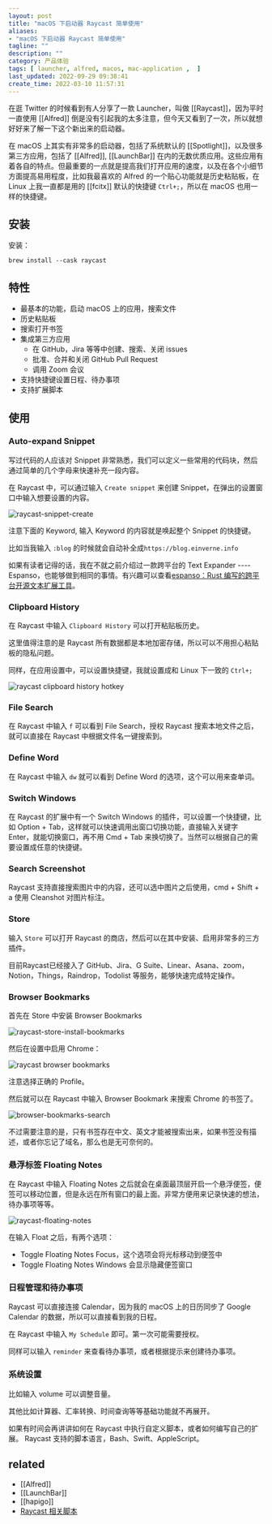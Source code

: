 ```yaml
---
layout: post
title: "macOS 下启动器 Raycast 简单使用"
aliases: 
- "macOS 下启动器 Raycast 简单使用"
tagline: ""
description: ""
category: 产品体验
tags: [ launcher, alfred, macos, mac-application ,  ]
last_updated: 2022-09-29 09:38:41
create_time: 2022-03-10 11:57:31
---
```


在逛 Twitter 的时候看到有人分享了一款 Launcher，叫做 [[Raycast]]，因为平时一直使用 [[Alfred]] 倒是没有引起我的太多注意，但今天又看到了一次，所以就想好好来了解一下这个新出来的启动器。

在 macOS 上其实有非常多的启动器，包括了系统默认的 [[Spotlight]]，以及很多第三方应用，包括了 [[Alfred]], [[LaunchBar]] 在内的无数优质应用。这些应用有着各自的特点。但最重要的一点就是提高我们打开应用的速度，以及在各个小细节方面提高易用程度，比如我最喜欢的 Alfred 的一个贴心功能就是历史粘贴板，在 Linux 上我一直都是用的 [[fcitx]] 默认的快捷键 `Ctrl+;`，所以在 macOS 也用一样的快捷键。

## 安装

安装：

    brew install --cask raycast

## 特性

- 最基本的功能，启动 macOS 上的应用，搜索文件
- 历史粘贴板
- 搜索打开书签
- 集成第三方应用
    - 在 GitHub，Jira 等等中创建、搜索、关闭 issues
    - 批准、合并和关闭 GitHub Pull Request
    - 调用 Zoom 会议
- 支持快捷键设置日程、待办事项
- 支持扩展脚本

## 使用

### Auto-expand Snippet
写过代码的人应该对 Snippet 非常熟悉，我们可以定义一些常用的代码块，然后通过简单的几个字母来快速补充一段内容。

在 Raycast 中，可以通过输入 `Create snippet` 来创建 Snippet，在弹出的设置窗口中输入想要设置的内容。

![raycast-snippet-create](/assets/raycast-snippet-create-20220310234127.png)

注意下面的 Keyword, 输入 Keyword 的内容就是唤起整个 Snippet 的快捷键。

比如当我输入 `:blog` 的时候就会自动补全成`https://blog.einverne.info`

如果有读者记得的话，我在不就之前介绍过一款跨平台的 Text Expander ---- Espanso，也能够做到相同的事情。有兴趣可以查看[espanso：Rust 编写的跨平台开源文本扩展工具](/post/2021/09/espanso-text-expand.html)。

### Clipboard History

在 Raycast 中输入 `Clipboard History` 可以打开粘贴板历史。

这里值得注意的是 Raycast 所有数据都是本地加密存储，所以可以不用担心粘贴板的隐私问题。

同样，在应用设置中，可以设置快捷键，我就设置成和 Linux 下一致的 `Ctrl+;`

![raycast clipboard history hotkey](/assets/raycast-clipboard-history-hotkey-20220310225717.png)

### File Search
在 Raycast 中输入 `f` 可以看到 File Search，授权 Raycast 搜索本地文件之后，就可以直接在 Raycast 中根据文件名一键搜索到。

### Define Word
在 Raycast 中输入 `dw` 就可以看到 Define Word  的选项，这个可以用来查单词。

### Switch Windows
在 Raycast 的扩展中有一个 Switch Windows  的插件，可以设置一个快捷键，比如 Option + Tab，这样就可以快速调用出窗口切换功能，直接输入关键字 Enter，就能切换窗口，再不用 Cmd + Tab 来换切换了。当然可以根据自己的需要设置成任意的快捷键。

### Search Screenshot
Raycast 支持直接搜索图片中的内容，还可以选中图片之后使用，cmd + Shift + a 使用 Cleanshot 对图片标注。

### Store
输入 `Store` 可以打开 Raycast 的商店，然后可以在其中安装、启用非常多的三方插件。

目前Raycast已经接入了 GitHub、Jira、G Suite、Linear、Asana、zoom，Notion，Things，Raindrop，Todolist 等服务，能够快速完成特定操作。


### Browser Bookmarks
首先在 Store 中安装 Browser Bookmarks

![raycast-store-install-bookmarks](/assets/raycast-store-install-bookmarks-20220310231737.png)

然后在设置中启用 Chrome：

![raycast browser bookmarks](/assets/raycast-browser-bookmarks-20220310231857.png)

注意选择正确的 Profile。

然后就可以在 Raycast 中输入 Browser Bookmark 来搜索 Chrome 的书签了。

![browser-bookmarks-search](/assets/browser-bookmarks-search-20220310232500.png)

不过需要注意的是，只有书签存在中文、英文才能被搜索出来，如果书签没有描述，或者你忘记了域名，那么也是无可奈何的。

### 悬浮标签 Floating Notes
在 Raycast 中输入 Floating Notes 之后就会在桌面最顶层开启一个悬浮便签，便签可以移动位置，但是永远在所有窗口的最上面。非常方便用来记录快速的想法，待办事项等等。

![raycast-floating-notes](/assets/raycast-floating-notes-20220310232923.png)

在输入 Float 之后，有两个选项：

- Toggle Floating Notes Focus，这个选项会将光标移动到便签中
- Toggle Floating Notes Windows 会显示隐藏便签窗口


### 日程管理和待办事项
Raycast 可以直接连接 Calendar，因为我的 macOS 上的日历同步了 Google Calendar 的数据，所以可以直接看到我的日程。

在 Raycast 中输入 `My Schedule` 即可。第一次可能需要授权。

同样可以输入 `reminder` 来查看待办事项，或者根据提示来创建待办事项。

### 系统设置
比如输入 volume 可以调整音量。


其他比如计算器、汇率转换、时间查询等等基础功能就不再展开。

如果有时间会再讲讲如何在 Raycast 中执行自定义脚本，或者如何编写自己的扩展。
Raycast 支持的脚本语言，Bash、Swift、AppleScript。



## related

- [[Alfred]]
- [[LaunchBar]]
- [[hapigo]]
- [Raycast 相关脚本](https://github.com/raycast/script-commands/tree/master/commands)